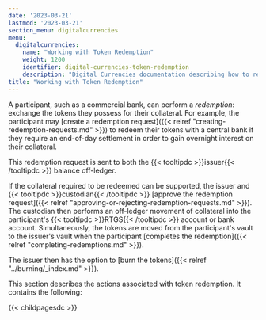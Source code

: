 ```yaml
---
date: '2023-03-21'
lastmod: '2023-03-21'
section_menu: digitalcurrencies
menu:
  digitalcurrencies:
    name: "Working with Token Redemption"
    weight: 1200
    identifier: digital-currencies-token-redemption
    description: "Digital Currencies documentation describing how to redeem tokens via the GUI"
title: "Working with Token Redemption"
---
```



A participant, such as a commercial bank, can perform a *redemption*: exchange the tokens they possess for their collateral. For example, the participant may [create a redemption request]({{< relref "creating-redemption-requests.md" >}}) to redeem their tokens with a central bank if they require an end-of-day settlement in order to gain overnight interest on their collateral. 

This redemption request is sent to both the {{< tooltipdc >}}issuer{{< /tooltipdc >}} balance off-ledger. 

If the collateral required to be redeemed can be supported, the issuer and {{< tooltipdc >}}custodian{{< /tooltipdc >}} [approve the redemption request]({{< relref "approving-or-rejecting-redemption-requests.md" >}}). The custodian then performs an off-ledger movement of collateral into the participant's {{< tooltipdc >}}RTGS{{< /tooltipdc >}} account or bank account. Simultaneously, the tokens are moved from the participant's vault to the issuer's vault when the participant [completes the redemption]({{< relref "completing-redemptions.md" >}}).

The issuer then has the option to [burn the tokens]({{< relref "../burning/_index.md" >}}).

This section describes the actions associated with token redemption. It contains the following:

{{< childpagesdc >}}
